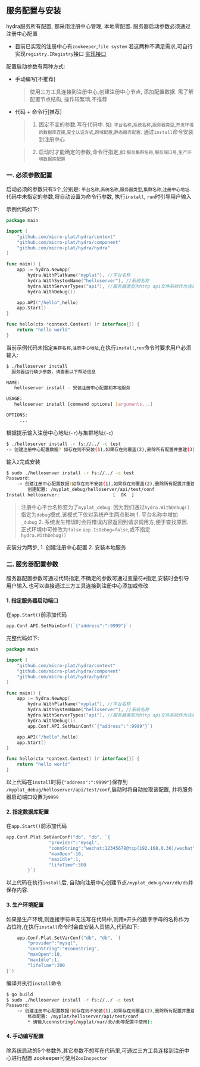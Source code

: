 ## 服务配置与安装

hydra服务所有配置, 都采用注册中心管理, 本地零配置. 服务器启动参数必须通过注册中心配置

  *  目前已实现的注册中心有`zookeeper`,`file system` 若这两种不满足需求,可自行实现`registry.IRegistry`接口 [实现接口](https://github.com/micro-plat/hydra/tree/master/registry)


配置启动参数有两种方式:
 

  * 手动编写[不推荐]
     > 使用三方工具连接到注册中心,创建注册中心节点, 添加配置数据. 需了解配置节点结构, 操作较繁琐,不推荐



  *  代码 + 命令行[推荐]
  
     > 1. 固定不变的参数,写在代码中. 如: `平台名称`,`系统名称`,`服务器类型`,`开发环境的数据库连接`,`安全认证方式`,`跨域配置`,`静态服务配置`. 通过`install`命令安装到注册中心

     > 2. 启动时才能确定的参数,命令行指定,如:`服务集群名称`,`服务端口号`,`生产环境数据库配置`


### 一. 必须参数配置

启动必须的参数只有5个,分别是: `平台名称`,`系统名称`,`服务器类型`,`集群名称`,`注册中心地址`. 代码中未指定的参数,将自动设置为命令行参数, 执行`install`, `run`时引导用户输入

示例代码如下:


```go
package main

import (
	"github.com/micro-plat/hydra/context"
	"github.com/micro-plat/hydra/component"
	"github.com/micro-plat/hydra/hydra"
)

func main() {
	app := hydra.NewApp(
		hydra.WithPlatName("myplat"), //平台名称
		hydra.WithSystemName("helloserver"), //系统名称
		hydra.WithServerTypes("api"), //服务器类型为http api文件系统作为注册中心
		hydra.WithDebug())

	app.API("/hello",hello)
	app.Start()
}

func hello(ctx *context.Context) (r interface{}) {
	return "hello world"
}
```
  当前示例代码未指定`集群名称`,`注册中心地址`,在执行`install`,`run`命令时要求用户必须输入:

```sh
$ ./helloserver install 
  服务器运行缺少参数，请查看以下帮助信息

NAME:
   helloserver install - 安装注册中心配置和本地服务

USAGE:
   helloserver install [command options] [arguments...]

OPTIONS:
     ...
```
根据提示输入注册中心地址(`-r`)与集群地址(`-c`)

```sh
$ ./helloserver install -r fs://../ -c test
-> 创建注册中心配置数据? 如存在则不安装(1),如果存在则覆盖(2),删除所有配置并重建(3),退出(n|no):
```
输入`2`完成安装
```sh
$ sudo ./helloserver install -r fs://../ -c test
Password:
	-> 创建注册中心配置数据?如存在则不安装(1),如果存在则覆盖(2),删除所有配置并重建(3),退出(n|no):2
		创建配置: /myplat_debug/helloserver/api/test/conf
Install helloserver:					[  OK  ]
```
   > 注册中心平台名称变为了`myplat_debug`. 因为我们通过`hydra.WithDebug()`指定为`debug`模式,该模式下仅对系统产生两点影响 1. 平台名称中增加`_dubug` 2. 系统发生错误时会将错误内容返回到请求调用方,便于查找原因. 正式环境中可修改为`false` `app.IsDebug=false`,或不指定`hydra.WithDebug()`

安装分为两步, 1. 创建注册中心配置    2. 安装本地服务

### 二. 服务器配置参数
服务器配置参数可通过代码指定,不确定的参数可通过变量符`#`指定,安装时会引导用户输入.也可以直接通过三方工具连接到注册中心添加或修改

 #### 1. 指定服务器启动端口

在`app.Start()`前添加代码
```go
app.Conf.API.SetMainConf(`{"address":":9999"}`)
```
完整代码如下: 
```go
package main

import (
	"github.com/micro-plat/hydra/context"
	"github.com/micro-plat/hydra/component"
	"github.com/micro-plat/hydra/hydra"
)

func main() {
	app := hydra.NewApp(
		hydra.WithPlatName("myplat"), //平台名称
		hydra.WithSystemName("helloserver"), //系统名称
		hydra.WithServerTypes("api"), //服务器类型为http api文件系统作为注册中心
		hydra.WithDebug())
        app.Conf.API.SetMainConf(`{"address":":9999"}`)

	app.API("/hello",hello)
	app.Start()
}

func hello(ctx *context.Context) (r interface{}) {
	return "hello world"
}
```
以上代码在`install`时将`{"address":":9999"}`保存到` /myplat_debug/helloserver/api/test/conf`,启动时将自动拉取该配置, 并将服务器启动端口设置为`9999`

#### 2. 指定数据库配置

在`app.Start()`前添加代码
```go
app.Conf.Plat.SetVarConf("db", "db", `{			
				"provider":"mysql",
				"connString":"wechat:12345678@tcp(192.168.0.36)/wechat",
				"maxOpen":10,
				"maxIdle":1,
				"lifeTime":300		
		}`)
```
以上代码在执行`install`后, 自动向注册中心创建节点`/myplat_debug/var/db/db`并保存内容.

#### 3. 生产环境配置

如果是生产环境,则连接字符串无法写在代码中,则用`#`开头的数字字母的名称作为占位符,在执行`install`命令时会由安装人员输入,代码如下: 
```go
	app.Conf.Plat.SetVarConf("db", "db", `{			
		"provider":"mysql",
		"connString":"#connstring",
		"maxOpen":10,
		"maxIdle":1,
		"lifeTime":300		
}`)
```
编译并执行`install`命令

```sh
$ go build
$ sudo ./helloserver install -r fs://../ -c test
Password:
	-> 创建注册中心配置数据?如存在则不安装(1),如果存在则覆盖(2),删除所有配置并重建(3),退出(n|no):2
		修改配置: /myplat/helloserver/api/test/conf
		* 请输入connstring(/myplat/var/db/db等配置中使用):
```


#### 4. 手动编写配置
除系统启动的5个参数外,其它参数不想写在代码里,可通过三方工具连接到注册中心进行配置.zookeeper可使用`ZooInspector`